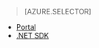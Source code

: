 > [AZURE.SELECTOR]
- [Portal](/en-us/documentation/articles/media-services-manage-content#publish/)
- [.NET SDK](/en-us/documentation/articles/media-services-deliver-streaming-content/)
